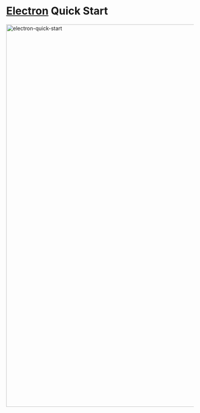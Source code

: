 # [Electron](https://electron.atom.io/) Quick Start


<img width="1024" alt="electron-quick-start" src="https://cloud.githubusercontent.com/assets/616193/25304555/0ff195dc-2772-11e7-8c94-1bea87fc93d5.png">
